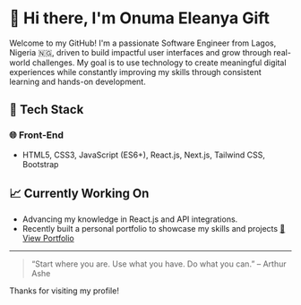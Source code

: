 # 👋 Hi there, I'm Onuma Eleanya Gift

Welcome to my GitHub! I'm a passionate Software Engineer from Lagos, Nigeria 🇳🇬, driven to build impactful user interfaces and grow through real-world challenges. My goal is to use technology to create meaningful digital experiences while constantly improving my skills through consistent learning and hands-on development.

## 🧰 Tech Stack

### 🌐 Front-End
- HTML5, CSS3, JavaScript (ES6+), React.js, Next.js, Tailwind CSS, Bootstrap

## 📈 Currently Working On
- Advancing my knowledge in React.js and API integrations.
- Recently built a personal portfolio to showcase my skills and projects  [🔗 View Portfolio](https://onumaeleanya.vercel.app/)
  
---
> “Start where you are. Use what you have. Do what you can.” – Arthur Ashe

Thanks for visiting my profile!
